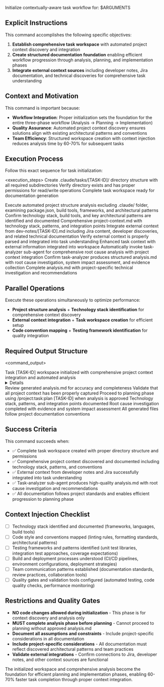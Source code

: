 Initialize contextually-aware task workflow for: $ARGUMENTS

## Explicit Instructions

This command accomplishes the following specific objectives:

1. **Establish comprehensive task workspace** with automated project context discovery and integration
2. **Create structured documentation foundation** enabling efficient workflow progression through analysis, planning, and implementation phases
3. **Integrate external context sources** including developer notes, Jira documentation, and technical discoveries for comprehensive task understanding

## Context and Motivation

This command is important because:

- **Workflow Integration**: Proper initialization sets the foundation for the entire three-phase workflow (Analysis → Planning → Implementation)
- **Quality Assurance**: Automated project context discovery ensures solutions align with existing architectural patterns and conventions
- **Team Efficiency**: Structured workspace creation with context injection reduces analysis time by 60-70% for subsequent tasks

## Execution Process

Follow this exact sequence for task initialization:

<execution_steps>
<step number="1">
<action>Create .claude/tasks/[TASK-ID]/ directory structure with all required subdirectories</action>
<validation>Verify directory exists and has proper permissions for read/write operations</validation>
<output>Complete task workspace ready for documentation generation</output>
</step>

<step number="2">
<action>Execute automated project structure analysis excluding .claude/ folder, examining package.json, build tools, frameworks, and architectural patterns</action>
<validation>Confirm technology stack, build tools, and key architectural patterns are identified and documented</validation>
<output>Comprehensive project-context.md with technology stack, patterns, and integration points</output>
</step>

<step number="3">
<action>Integrate external context from dev-notes/[TASK-ID].md including Jira content, developer discoveries, and related technical documentation</action>
<validation>Verify external context is properly parsed and integrated into task understanding</validation>
<output>Enhanced task context with external information integrated into workspace</output>
</step>

<step number="4">
<action>Automatically invoke task-analyzer sub-agent for comprehensive root cause analysis with project context integration</action>
<validation>Confirm task-analyzer produces structured analysis.md with root cause investigation, system impact assessment, and evidence collection</validation>
<output>Complete analysis.md with project-specific technical investigation and recommendations</output>
</step>
</execution_steps>

## Parallel Operations

Execute these operations simultaneously to optimize performance:

- **Project structure analysis** + **Technology stack identification** for comprehensive context discovery
- **External context integration** + **Task workspace creation** for efficient setup
- **Code convention mapping** + **Testing framework identification** for quality integration

## Required Output Structure

<command_output>
<summary>Task [TASK-ID] workspace initialized with comprehensive project context integration and automated analysis</summary>
<details>
<workspace_created>Complete .claude/tasks/[TASK-ID]/ directory structure</workspace_created>
<project_context_discovered>Technology stack, architectural patterns, code conventions, and testing frameworks identified</project_context_discovered>
<external_context_integrated>Developer notes, Jira content, and technical discoveries incorporated</external_context_integrated>
<analysis_completed>Comprehensive root cause analysis with project-specific context and recommendations</analysis_completed>
</details>
<next_steps>
<step>Review generated analysis.md for accuracy and completeness</step>
<step>Validate that all project context has been properly captured</step>
<step>Proceed to planning phase using /project:task:plan [TASK-ID] when analysis is approved</step>
</next_steps>
<quality_validation>
<context_completeness>Technology stack, patterns, and integration points documented</context_completeness>
<analysis_quality>Root cause investigation completed with evidence and system impact assessment</analysis_quality>
<documentation_standards>All generated files follow project documentation conventions</documentation_standards>
</quality_validation>
</command_output>

## Success Criteria

This command succeeds when:

- ✅ Complete task workspace created with proper directory structure and permissions
- ✅ Comprehensive project context discovered and documented including technology stack, patterns, and conventions
- ✅ External context from developer notes and Jira successfully integrated into task understanding
- ✅ Task-analyzer sub-agent produces high-quality analysis.md with root cause investigation and recommendations
- ✅ All documentation follows project standards and enables efficient progression to planning phase

## Context Injection Checklist

- [ ] Technology stack identified and documented (frameworks, languages, build tools)
- [ ] Code style and conventions mapped (linting rules, formatting standards, architectural patterns)  
- [ ] Testing frameworks and patterns identified (unit test libraries, integration test approaches, coverage expectations)
- [ ] Build and deployment processes understood (CI/CD pipelines, environment configurations, deployment strategies)
- [ ] Team communication patterns established (documentation standards, review practices, collaboration tools)
- [ ] Quality gates and validation tools configured (automated testing, code quality checks, performance monitoring)

## Restrictions and Quality Gates

- **NO code changes allowed during initialization** - This phase is for context discovery and analysis only
- **MUST complete analysis phase before planning** - Cannot proceed to planning without approved analysis.md
- **Document all assumptions and constraints** - Include project-specific considerations in all documentation
- **Include project-specific considerations** - All documentation must reflect discovered architectural patterns and team practices
- **Validate external integrations** - Confirm connections to Jira, developer notes, and other context sources are functional

The initialized workspace and comprehensive analysis become the foundation for efficient planning and implementation phases, enabling 60-70% faster task completion through proper context integration.
